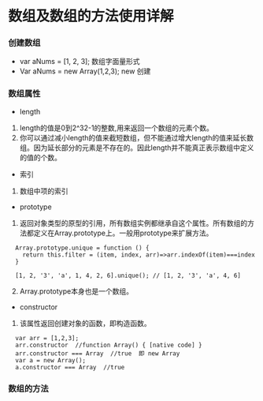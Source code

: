 # 数组及数组的方法使用详解

### 创建数组
- var aNums = [1, 2, 3]; 数组字面量形式
- Var aNums = new Array(1,2,3); new 创建

### 数组属性
- length 
1. length的值是0到2^32-1的整数,用来返回一个数组的元素个数。
2. 你可以通过减小length的值来截短数组，但不能通过增大length的值来延长数组。因为延长部分的元素是不存在的。因此length并不能真正表示数组中定义的值的个数。
- 索引
1. 数组中项的索引
- prototype
1. 返回对象类型的原型的引用，所有数组实例都继承自这个属性。所有数组的方法都定义在Array.prototype上。一般用prototype来扩展方法。
```
  Array.prototype.unique = function () {
    return this.filter = (item, index, arr)=>arr.indexOf(item)===index
  }

  [1, 2, '3', 'a', 1, 4, 2, 6].unique(); // [1, 2, '3', 'a', 4, 6]
```
2. Array.prototype本身也是一个数组。
- constructor
1. 该属性返回创建对象的函数，即构造函数。
```
  var arr = [1,2,3];
  arr.constructor  //function Array() { [native code] }
  arr.constructor === Array  //true  即 new Array
  var a = new Array();
  a.constructor === Array  //true
```
### 数组的方法
